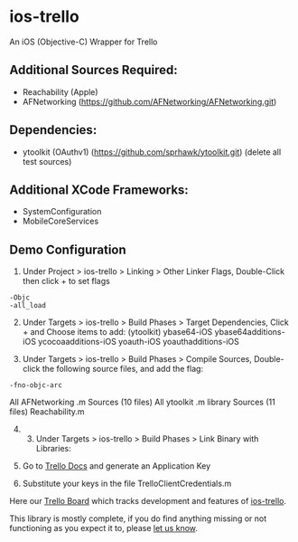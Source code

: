 ios-trello
==========

An iOS (Objective-C) Wrapper for Trello

## Additional Sources Required:

* Reachability (Apple)
* AFNetworking (https://github.com/AFNetworking/AFNetworking.git)

## Dependencies:

* ytoolkit (OAuthv1) (https://github.com/sprhawk/ytoolkit.git)
(delete all test sources)

## Additional XCode Frameworks:

* SystemConfiguration
* MobileCoreServices

## Demo Configuration

1. Under Project > ios-trello > Linking > Other Linker Flags,
Double-Click then click + to set flags
```
-Objc
-all_load
```

2. Under Targets > ios-trello > Build Phases > Target Dependencies,
Click + and Choose items to add:
(ytoolkit)
ybase64-iOS
ybase64additions-iOS
ycocoaadditions-iOS
yoauth-iOS
yoauthadditions-iOS

3. Under Targets > ios-trello > Build Phases > Compile Sources,
Double-click the following source files, and add the flag:
```
-fno-objc-arc
```

All AFNetworking .m Sources  		(10 files)
All ytoolkit .m library Sources		(11 files)
Reachability.m


4. 3. Under Targets > ios-trello > Build Phases > Link Binary with Libraries:


5. Go to [Trello Docs](https://trello.com/docs/) and generate an Application Key


6. Substitute your keys in the file TrelloClientCredentials.m



Here our [Trello Board](https://trello.com/board/ios-trello/4fc68e03d3e0f0166532f6e9) which tracks development and features of [ios-trello](https://trello.com/board/ios-trello/4fc68e03d3e0f0166532f6e9).



This library is mostly complete, if you do find anything missing or not functioning as you expect it to, please [let us know](https://trello.com/card/spot-a-bug-report-it/4fc68e03d3e0f0166532f6e9/1).
